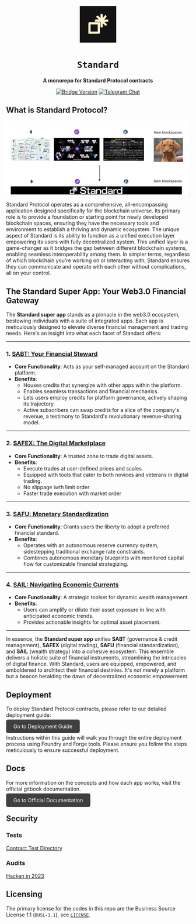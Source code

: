 <div align="center">

<img src="./media/standard_profile.jpeg" width=100/>

  <h1><code>Standard</code></h1>

  <p>
    <strong>A monorepo for Standard Protocol contracts</strong>
  </p>

  <p>
    <a href="https://github.com/standardweb3/standardweb3/standard-2.0-contracts"><img alt="Bridge Version" src="https://img.shields.io/github/package-json/v/standardweb3/standard-2.0-contracts"></a>
    <a href="https://t.me/standard_protocol"><img alt="Telegram Chat" src="https://img.shields.io/badge/telegram-chat-blue?logo=telegram"></a>
  </p>
</div>

## What is Standard Protocol?
![overview](./media/overview.png)

Standard Protocol operates as a comprehensive, all-encompassing application designed specifically for the blockchain universe. Its primary role is to provide a foundation or starting point for newly developed blockchain spaces, ensuring they have the necessary tools and environment to establish a thriving and dynamic ecosystem. The unique aspect of Standard is its ability to function as a unified execution layer empowering its users with fully decentralized system. This unified layer is a game-changer as it bridges the gap between different blockchain systems, enabling seamless interoperability among them. In simpler terms, regardless of which blockchain you're working on or interacting with, Standard ensures they can communicate and operate with each other without complications, all on your control.

## The Standard Super App: Your Web3.0 Financial Gateway

The **Standard super app** stands as a pinnacle in the web3.0 ecosystem, bestowing individuals with a suite of integrated apps. Each app is meticulously designed to elevate diverse financial management and trading needs. Here's an insight into what each facet of Standard offers:

---

### 1. [SABT: Your Financial Steward](./contracts/sabt/README.md)

- **Core Functionality**: Acts as your self-managed account on the Standard platform.
- **Benefits**:
  - Houses credits that synergize with other apps within the platform.
  - Enables seamless transactions and financial mechanics.
  - Lets users employ credits for platform governance, actively shaping its trajectory.
  - Active subscribers can swap credits for a slice of the company's revenue, a testimony to Standard's revolutionary revenue-sharing model.

---

### 2. [SAFEX: The Digital Marketplace](./contracts/safex/README.md)

- **Core Functionality**: A trusted zone to trade digital assets.
- **Benefits**:
  - Execute trades at user-defined prices and scales.
  - Equipped with tools that cater to both novices and veterans in digital trading.
  - No slippage iwth limit order
  - Faster trade execution with market order

---

### 3. [SAFU: Monetary Standardization](./contracts/safu/README.md)

- **Core Functionality**: Grants users the liberty to adopt a preferred financial standard.
- **Benefits**:
  - Operates with an autonomous reserve currency system, sidestepping traditional exchange rate constraints.
  - Combines autonomous monetary blueprints with monitored capital flow for customizable financial strategizing.

---

### 4. [SAIL: Navigating Economic Currents](./contracts/sail/README.md)

- **Core Functionality**: A strategic toolset for dynamic wealth management.
- **Benefits**:
  - Users can amplify or dilute their asset exposure in line with anticipated economic trends.
  - Provides actionable insights for optimal asset placement.

---

In essence, the **Standard super app** unifies **SABT** (governance & credit management), **SAFEX** (digital trading), **SAFU** (financial standardization), and **SAIL** (wealth strategy) into a cohesive ecosystem. This ensemble delivers a holistic suite of financial instruments, streamlining the intricacies of digital finance. With Standard, users are equipped, empowered, and emboldened to architect their financial destinies. It's not merely a platform but a beacon heralding the dawn of decentralized economic empowerment.


## Deployment

To deploy Standard Protocol contracts, please refer to our detailed deployment guide:

<a href="https://github.com/standardweb3/standard-2.0-contracts/blob/main/contracts/deploy.md" target="_blank" style="background-color:#3F3F3F; color: white; padding: 10px 20px; text-decoration: none; border-radius: 5px;">Go to Deployment Guide</a>

Instructions within this guide will walk you through the entire deployment process using Foundry and Forge tools. Please ensure you follow the steps meticulously to ensure successful deployment.




## Docs

For more information on the concepts and how each app works, visit the official gitbook documentation.

<a href="https://docs.standardweb3.com" target="_blank" style="background-color:#3F3F3F; color: white; padding: 10px 20px; text-decoration: none; border-radius: 5px;">Go to Official Documentation</a>


## Security

### Tests
[Contract Test Directory](./test)

### Audits
[Hacken in 2023](./audits/hacken-2023)

## Licensing

The primary license for the codes in this repo are the Business Source License 1.1 (`BUSL-1.1`), see [`LICENSE`](./LICENSE). 
